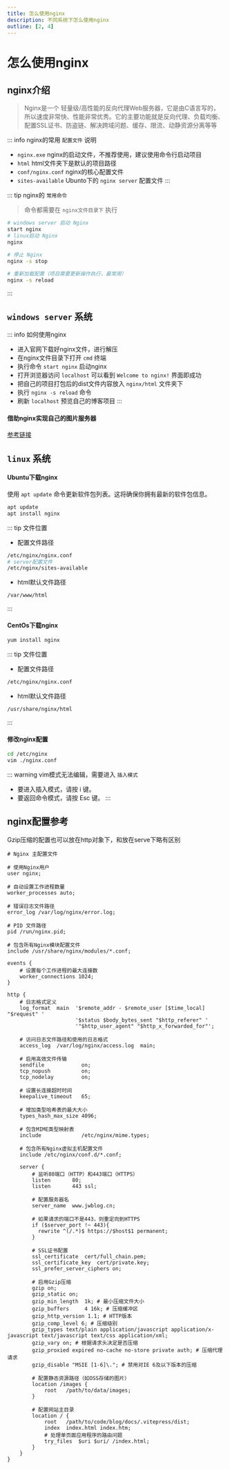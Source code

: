 ```yaml
---
title: 怎么使用nginx
description: 不同系统下怎么使用nginx
outline: [2, 4]
---
```


# 怎么使用nginx

## nginx介绍

> Nginx是一个 轻量级/高性能的反向代理Web服务器，它是由C语言写的，所以速度非常快、性能非常优秀。它的主要功能就是反向代理、负载均衡、配置SSL证书、防盗链、解决跨域问题、缓存、限流、动静资源分离等等

::: info nginx的常用 `配置文件` 说明
- `nginx.exe` nginx的启动文件，不推荐使用，建议使用命令行启动项目
- `html` html文件夹下是默认的项目路径
- `conf/nginx.conf` nginx的核心配置文件
- `sites-available` Ubunto下的 `nginx server` 配置文件
:::

::: tip nginx的 `常用命令`

> 命令都需要在 `nginx文件目录下` 执行

```bash
# windows server 启动 Nginx
start nginx
# linux启动 Nginx
nginx

# 停止 Nginx
nginx -s stop

# 重新加载配置（项目需要更新操作执行，最常用）
nginx -s reload
```
:::


## `windows server` 系统

::: info 如何使用nginx
- 进入官网下载好nginx文件，进行解压
- 在nginx文件目录下打开 `cmd` 终端
- 执行命令 `start nginx` 启动nginx
- 打开浏览器访问 `localhost` 可以看到 `Welcome to nginx!` 界面即成功
- 把自己的项目打包后的dist文件内容放入 `nginx/html` 文件夹下
- 执行 `nginx -s reload` 命令
- 刷新 `localhost` 预览自己的博客项目
:::

#### 借助nginx实现自己的图片服务器
[参考链接](/other/blog/up/setupOss.html)


## `linux` 系统

#### Ubuntu下载nginx

使用 `apt update` 命令更新软件包列表。这将确保你拥有最新的软件包信息。

```sh
apt update
apt install nginx
```

::: tip 文件位置
- 配置文件路径
```sh
/etc/nginx/nginx.conf
# server配置文件
/etc/nginx/sites-available
```

- html默认文件路径
```sh
/var/www/html
```
:::

#### CentOs下载nginx

```sh
yum install nginx
```
::: tip 文件位置
- 配置文件路径
```sh
/etc/nginx/nginx.conf
```

- html默认文件路径
```sh
/usr/share/nginx/html
```
:::

#### 修改nginx配置

```sh
cd /etc/nginx
vim ./nginx.conf
```
::: warning vim模式无法编辑，需要进入 `插入模式`
* 要进入插入模式，请按 i 键。
* 要返回命令模式，请按 Esc 键。
:::

## nginx配置参考

Gzip压缩的配置也可以放在http对象下，和放在serve下略有区别

```nginx
# Nginx 主配置文件

# 使用Nginx用户
user nginx;

# 自动设置工作进程数量
worker_processes auto;

# 错误日志文件路径
error_log /var/log/nginx/error.log;

# PID 文件路径
pid /run/nginx.pid;

# 包含所有Nginx模块配置文件
include /usr/share/nginx/modules/*.conf;

events {
    # 设置每个工作进程的最大连接数
    worker_connections 1024;
}

http {
    # 日志格式定义
    log_format  main  '$remote_addr - $remote_user [$time_local] "$request" '
                      '$status $body_bytes_sent "$http_referer" '
                      '"$http_user_agent" "$http_x_forwarded_for"';

    # 访问日志文件路径和使用的日志格式
    access_log  /var/log/nginx/access.log  main;

    # 启用高效文件传输
    sendfile            on;
    tcp_nopush          on;
    tcp_nodelay         on;

    # 设置长连接超时时间
    keepalive_timeout   65;

    # 增加类型哈希表的最大大小
    types_hash_max_size 4096;

    # 包含MIME类型映射表
    include             /etc/nginx/mime.types;

    # 包含所有Nginx虚拟主机配置文件
    include /etc/nginx/conf.d/*.conf;

    server {
        # 监听80端口（HTTP）和443端口（HTTPS）
        listen       80;
        listen       443 ssl;

        # 配置服务器名
        server_name  www.jwblog.cn;

        # 如果请求的端口不是443，则重定向到HTTPS
        if ($server_port !~ 443){
          rewrite ^(/.*)$ https://$host$1 permanent;
        }

        # SSL证书配置
        ssl_certificate  cert/full_chain.pem;
        ssl_certificate_key  cert/private.key;
        ssl_prefer_server_ciphers on;

        # 启用Gzip压缩
        gzip on;
        gzip_static on;
        gzip_min_length  1k; # 最小压缩文件大小
        gzip_buffers     4 16k; # 压缩缓冲区
        gzip_http_version 1.1; # HTTP版本
        gzip_comp_level 6; # 压缩级别
        gzip_types text/plain application/javascript application/x-javascript text/javascript text/css application/xml;
        gzip_vary on; # 根据请求头决定是否压缩
        gzip_proxied expired no-cache no-store private auth; # 压缩代理请求
        gzip_disable "MSIE [1-6]\."; # 禁用对IE 6及以下版本的压缩

        # 配置静态资源路径（如OSS存储的图片）
        location /images {
            root   /path/to/data/images;
        }

        # 配置网站主目录
        location / {
            root   /path/to/code/blog/docs/.vitepress/dist;
            index  index.html index.htm;
            # 处理单页面应用程序的路由问题
            try_files  $uri $uri/ /index.html;
        }
    }
}
```